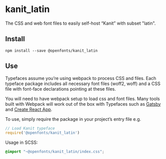
# kanit_latin

The CSS and web font files to easily self-host “Kanit” with subset "latin".

## Install

`npm install --save @openfonts/kanit_latin`

## Use

Typefaces assume you’re using webpack to process CSS and files. Each typeface
package includes all necessary font files (woff2, woff) and a CSS file with
font-face declarations pointing at these files.

You will need to have webpack setup to load css and font files. Many tools built
with Webpack will work out of the box with Typefaces such as [Gatsby](https://github.com/gatsbyjs/gatsby)
and [Create React App](https://github.com/facebookincubator/create-react-app).

To use, simply require the package in your project’s entry file e.g.

```javascript
// Load Kanit typeface
require('@openfonts/kanit_latin')
```

Usage in SCSS:
```scss
@import "~@openfonts/kanit_latin/index.css";
```
